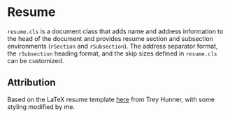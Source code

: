 # Resume
`resume.cls` is a document class that adds name and address information to the head of the document and provides resume section and subsection environments (`rSection` and `rSubsection`).  The address separator format, the `rSubsection` heading format, and the skip sizes defined in `resume.cls` can be customized.

## Attribution
Based on the LaTeX resume template [here](https://github.com/treyhunner/resume) from Trey Hunner, with some styling modified by me.
